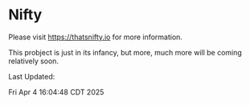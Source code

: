 # Nifty
Please visit https://thatsnifty.io for more information.

This probject is just in its infancy, but more, much more will be coming relatively soon.

Last Updated:

Fri Apr  4 16:04:48 CDT 2025
